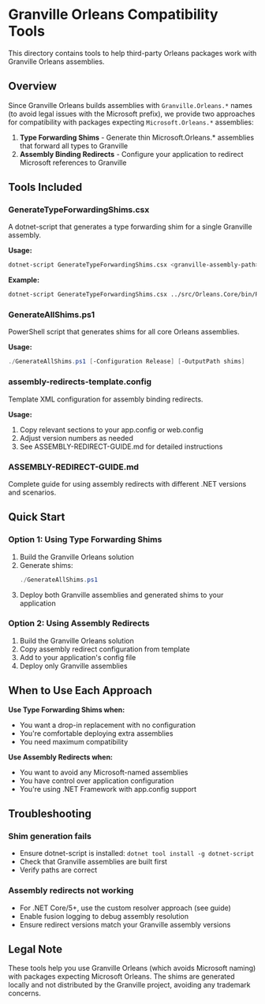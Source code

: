 # Granville Orleans Compatibility Tools

This directory contains tools to help third-party Orleans packages work with Granville Orleans assemblies.

## Overview

Since Granville Orleans builds assemblies with `Granville.Orleans.*` names (to avoid legal issues with the Microsoft prefix), we provide two approaches for compatibility with packages expecting `Microsoft.Orleans.*` assemblies:

1. **Type Forwarding Shims** - Generate thin Microsoft.Orleans.* assemblies that forward all types to Granville
2. **Assembly Binding Redirects** - Configure your application to redirect Microsoft references to Granville

## Tools Included

### GenerateTypeForwardingShims.csx
A dotnet-script that generates a type forwarding shim for a single Granville assembly.

**Usage:**
```bash
dotnet-script GenerateTypeForwardingShims.csx <granville-assembly-path> [output-directory]
```

**Example:**
```bash
dotnet-script GenerateTypeForwardingShims.csx ../src/Orleans.Core/bin/Release/net8.0/Granville.Orleans.Core.dll ./shims/
```

### GenerateAllShims.ps1
PowerShell script that generates shims for all core Orleans assemblies.

**Usage:**
```powershell
./GenerateAllShims.ps1 [-Configuration Release] [-OutputPath shims]
```

### assembly-redirects-template.config
Template XML configuration for assembly binding redirects.

**Usage:**
1. Copy relevant sections to your app.config or web.config
2. Adjust version numbers as needed
3. See ASSEMBLY-REDIRECT-GUIDE.md for detailed instructions

### ASSEMBLY-REDIRECT-GUIDE.md
Complete guide for using assembly redirects with different .NET versions and scenarios.

## Quick Start

### Option 1: Using Type Forwarding Shims

1. Build the Granville Orleans solution
2. Generate shims:
   ```powershell
   ./GenerateAllShims.ps1
   ```
3. Deploy both Granville assemblies and generated shims to your application

### Option 2: Using Assembly Redirects

1. Build the Granville Orleans solution
2. Copy assembly redirect configuration from template
3. Add to your application's config file
4. Deploy only Granville assemblies

## When to Use Each Approach

**Use Type Forwarding Shims when:**
- You want a drop-in replacement with no configuration
- You're comfortable deploying extra assemblies
- You need maximum compatibility

**Use Assembly Redirects when:**
- You want to avoid any Microsoft-named assemblies
- You have control over application configuration
- You're using .NET Framework with app.config support

## Troubleshooting

### Shim generation fails
- Ensure dotnet-script is installed: `dotnet tool install -g dotnet-script`
- Check that Granville assemblies are built first
- Verify paths are correct

### Assembly redirects not working
- For .NET Core/5+, use the custom resolver approach (see guide)
- Enable fusion logging to debug assembly resolution
- Ensure redirect versions match your Granville assembly versions

## Legal Note

These tools help you use Granville Orleans (which avoids Microsoft naming) with packages expecting Microsoft Orleans. The shims are generated locally and not distributed by the Granville project, avoiding any trademark concerns.